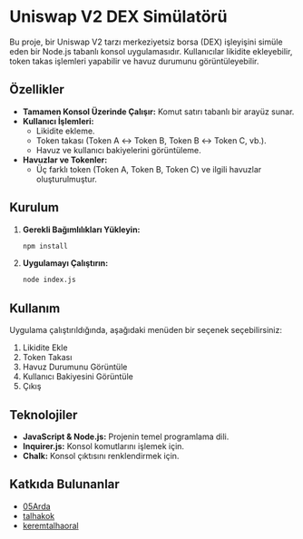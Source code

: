 # Uniswap V2 DEX Simülatörü

Bu proje, bir Uniswap V2 tarzı merkeziyetsiz borsa (DEX) işleyişini simüle eden bir Node.js tabanlı konsol uygulamasıdır. Kullanıcılar likidite ekleyebilir, token takas işlemleri yapabilir ve havuz durumunu görüntüleyebilir.

## Özellikler

- **Tamamen Konsol Üzerinde Çalışır:** Komut satırı tabanlı bir arayüz sunar.
- **Kullanıcı İşlemleri:**
  - Likidite ekleme.
  - Token takası (Token A ↔ Token B, Token B ↔ Token C, vb.).
  - Havuz ve kullanıcı bakiyelerini görüntüleme.
- **Havuzlar ve Tokenler:**
  - Üç farklı token (Token A, Token B, Token C) ve ilgili havuzlar oluşturulmuştur.

## Kurulum

1. **Gerekli Bağımlılıkları Yükleyin:**
   ```bash
   npm install
   ```

2. **Uygulamayı Çalıştırın:**
   ```bash
   node index.js
   ```

## Kullanım

Uygulama çalıştırıldığında, aşağıdaki menüden bir seçenek seçebilirsiniz:

1. Likidite Ekle  
2. Token Takası  
3. Havuz Durumunu Görüntüle  
4. Kullanıcı Bakiyesini Görüntüle  
5. Çıkış  

## Teknolojiler

- **JavaScript & Node.js:** Projenin temel programlama dili.  
- **Inquirer.js:** Konsol komutlarını işlemek için.  
- **Chalk:** Konsol çıktısını renklendirmek için.  

## Katkıda Bulunanlar

- [05Arda](https://github.com/05Arda)  
- [talhakok](https://github.com/talhakok)  
- [keremtalhaoral](https://github.com/keremtalhaoral)  

<!-- ## Proje Durumu

Proje şu anda aktif olarak geliştirilmektedir. Gelecekte eklenmesi planlanan özellikler:  
- Daha detaylı swap algoritmaları.
- Performans optimizasyonları. -->
